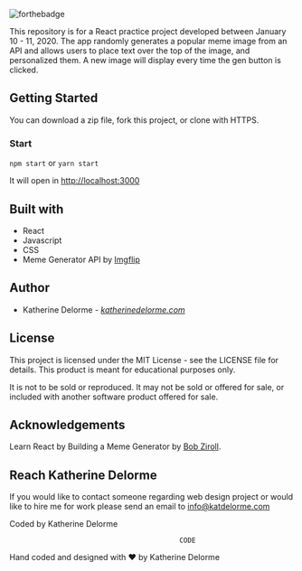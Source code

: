 ![forthebadge](https://forthebadge.com/images/badges/made-with-javascript.svg)

This repository is for a React practice project developed between January 10 - 11, 2020. The app randomly generates a popular meme image from an API and allows users to place text over the top of the image, and personalized them. A new image will display every time the gen button is clicked.

## Getting Started
You can download a zip file, fork this project, or clone with HTTPS.

### Start
`npm start` or `yarn start`

It will open in [http://localhost:3000](http://localhost:3000)

## Built with
* React
* Javascript
* CSS
* Meme Generator API by [Imgflip](https://api.imgflip.com/?utm_source=katdelormegithub&utm_medium=github "Imgflip")

## Author
* Katherine Delorme - *[katherinedelorme.com](http://katherinedelorme.com?utm_source=github&utm_medium=repo&utm_campaign=react_meme_generator_readme "Portfolio Website")*

## License
This project is licensed under the MIT License - see the LICENSE file for details. This product is meant for educational purposes only.

It is not to be sold or reproduced. It may not be sold or offered for sale, or included with another software product offered for sale.

## Acknowledgements
Learn React by Building a Meme Generator by [Bob Ziroll](https://www.freecodecamp.org/news/learn-react-by-building-a-meme-generator/?utm_source=katdelormegithub&utm_medium=github "Dave Ceddia").

## Reach Katherine Delorme
If you would like to contact someone regarding web design project or would like to hire me for work please send an email to info@katdelorme.com

Coded by Katherine Delorme


                                              CODE

Hand coded and designed with &hearts; by Katherine Delorme
